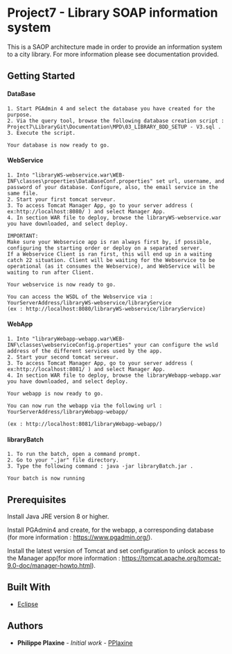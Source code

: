 # Project7 - Library SOAP information system

This is a SAOP architecture made in order to provide an information system to a city library. For more information please see documentation provided. 
 

## Getting Started

  #### DataBase
    1. Start PGAdmin 4 and select the database you have created for the purpose. 
    2. Via the query tool, browse the following database creation script : Project7\LibraryGit\Documentation\MPD\03_LIBRARY_BDD_SETUP - V3.sql . 
    3. Execute the script. 
    
    Your database is now ready to go. 

  #### WebService
    1. Into "libraryWS-webservice.war\WEB-INF\classes\properties\DataBaseConf.properties" set url, username, and password of your database. Configure, also, the email service in the same file.
    2. Start your first tomcat serveur. 
    3. To access Tomcat Manager App, go to your server address ( ex:http://localhost:8080/ ) and select Manager App. 
    4. In section WAR file to deploy, browse the libraryWS-webservice.war you have downloaded, and select deploy.
    
    IMPORTANT: 
    Make sure your Webservice app is ran always first by, if possible, configuring the starting order or deploy on a separated server. 
    If a Webservice Client is ran first, this will end up in a waiting catch 22 situation. Client will be waiting for the Webservice to be operational (as it consumes the Webservice), and WebService will be waiting to run after Client. 

    Your webservice is now ready to go.

    You can access the WSDL of the Webservice via : YourServerAddress/libraryWS-webservice/libraryService 
    (ex : http://localhost:8080/libraryWS-webservice/libraryService)


  #### WebApp
    1. Into "libraryWebapp-webapp.war\WEB-INF\classes\webserviceConfig.properties" your can configure the wsld address of the different services used by the app. 
    2. Start your second tomcat serveur. 
    3. To access Tomcat Manager App, go to your server address ( ex:http://localhost:8081/ ) and select Manager App. 
    4. In section WAR file to deploy, browse the libraryWebapp-webapp.war you have downloaded, and select deploy.

    Your webapp is now ready to go.
    
    You can now run the webapp via the following url : YourServerAddress/libraryWebapp-webapp/

    (ex : http://localhost:8081/libraryWebapp-webapp/)

  #### libraryBatch
    1. To run the batch, open a command prompt.
    2. Go to your ".jar" file directory.
    3. Type the following command : java -jar libraryBatch.jar .

    Your batch is now running 



## Prerequisites

Install Java JRE version 8 or higher.

Install PGAdmin4 and create, for the webapp, a corresponding database (for more information : https://www.pgadmin.org/). 

Install the latest version of Tomcat and set configuration to unlock access to the Manager app(for more information : https://tomcat.apache.org/tomcat-9.0-doc/manager-howto.html). 

## Built With

* [Eclipse](https://www.eclipse.org/documentation/)

## Authors

* **Philippe Plaxine** - *Initial work* - [PPlaxine](https://github.com/pplaxine)
